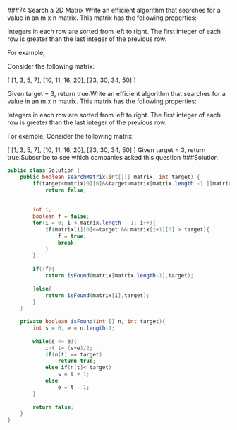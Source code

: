 ###74 Search a 2D Matrix
Write an efficient algorithm that searches for a value in an m x n matrix. This matrix has the following properties:


Integers in each row are sorted from left to right.
The first integer of each row is greater than the last integer of the previous row.



For example,

Consider the following matrix:


[
  [1,   3,  5,  7],
  [10, 11, 16, 20],
  [23, 30, 34, 50]
]

Given target = 3, return true.Write an efficient algorithm that searches for a value in an m x n matrix. This matrix has the following properties:

Integers in each row are sorted from left to right.
The first integer of each row is greater than the last integer of the previous row.


For example,
Consider the following matrix:

[
  [1,   3,  5,  7],
  [10, 11, 16, 20],
  [23, 30, 34, 50]
]
Given target = 3, return true.Subscribe to see which companies asked this question
###Solution
```java
public class Solution {
    public boolean searchMatrix(int[][] matrix, int target) {
        if(target<matrix[0][0]&&target>matrix[matrix.length -1 ][matrix[0].length - 1])
            return false;
        
        
        int i;
        boolean f = false;
        for(i = 0; i < matrix.length - 1; i++){
            if(matrix[i][0]<=target && matrix[i+1][0] > target){
                f = true;
                break;
            }
        }
        
        if(!f){
            return isFound(matrix[matrix.length-1],target);
            
        }else{
            return isFound(matrix[i],target);
        }
    }
    
    private boolean isFound(int [] n, int target){
        int s = 0, e = n.length-1;
        
        while(s <= e){
            int t= (s+e)/2;
            if(n[t] == target)
                return true;
            else if(n[t]< target)
                s = t + 1;
            else
                e = t - 1;
        }
        
        return false;
    }
}
